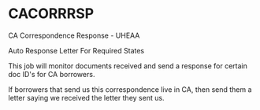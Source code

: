# CACORRRSP

CA Correspondence Response - UHEAA

Auto Response Letter For Required States

This job will monitor documents received and send a response for certain doc ID's for CA borrowers.

If borrowers that send us this correspondence live in CA, then send them a letter saying we received the letter they sent us.
